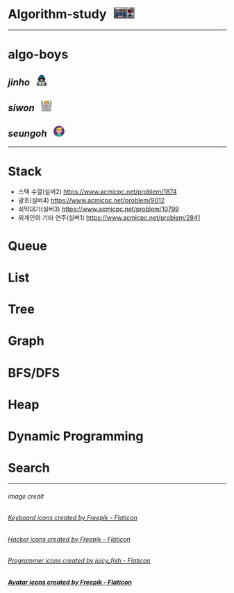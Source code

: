 # Algorithm-study <img src="./images/keyboard.png" style="height: 25px; margin-left: 10px"> 
---
# algo-boys
## _jinho_ <img src="./images/programmer0.png" style="height: 25px; margin-left : 10px">
## _siwon_ <img src="./images/programmer2.png" style="height: 25px; margin-left : 10px">
## _seungoh_ <img src="./images/programmer.png" style="height: 25px; margin-left : 10px">
---

# Stack
* 스택 수열(실버2) https://www.acmicpc.net/problem/1874
* 괄호(실버4) https://www.acmicpc.net/problem/9012
* 쇠막대기(실버3) https://www.acmicpc.net/problem/10799
* 외계인의 기타 연주(실버1) https://www.acmicpc.net/problem/2841

# Queue

# List

# Tree

# Graph

# BFS/DFS

# Heap

# Dynamic Programming

# Search





---
###### image credit
###### <a href="https://www.flaticon.com/free-icons/keyboard" title="keyboard icons">Keyboard icons created by Freepik - Flaticon</a><br>
###### <a href="https://www.flaticon.com/free-icons/hacker" title="hacker icons">Hacker icons created by Freepik - Flaticon</a><br>
###### <a href="https://www.flaticon.com/free-icons/programmer" title="programmer icons">Programmer icons created by juicy_fish - Flaticon</a><br>
##### <a href="https://www.flaticon.com/free-icons/avatar" title="avatar icons">Avatar icons created by Freepik - Flaticon</a> 
